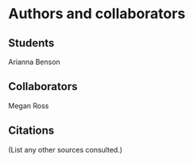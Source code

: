 Authors and collaborators
=========================

Students
--------
Arianna Benson


Collaborators
-------------
Megan Ross


Citations
---------
(List any other sources consulted.)
